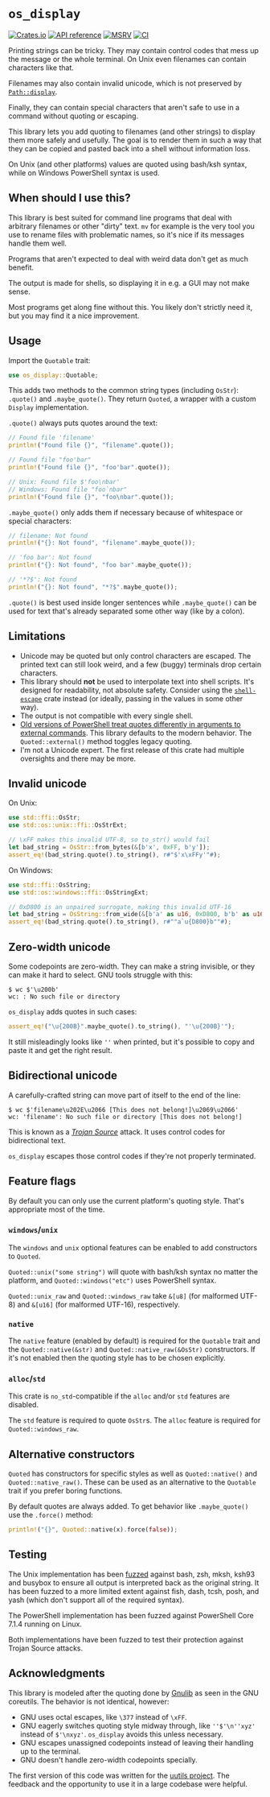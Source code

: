 # `os_display`

[![Crates.io](https://img.shields.io/crates/v/os_display.svg)](https://crates.io/crates/os_display)
[![API reference](https://docs.rs/os_display/badge.svg)](https://docs.rs/os_display/)
[![MSRV](https://img.shields.io/badge/MSRV-1.66-blue)](https://blog.rust-lang.org/2022/12/15/Rust-1.66.0.html)
[![CI](https://img.shields.io/github/actions/workflow/status/blyxxyz/os_display/ci.yaml?branch=master)](https://github.com/blyxxyz/os_display/actions)

Printing strings can be tricky. They may contain control codes that mess up the message or the whole terminal. On Unix even filenames can contain characters like that.

Filenames may also contain invalid unicode, which is not preserved by [`Path::display`](https://doc.rust-lang.org/std/path/struct.Path.html#method.display).

Finally, they can contain special characters that aren't safe to use in a command without quoting or escaping.

This library lets you add quoting to filenames (and other strings) to display them more safely and usefully. The goal is to render them in such a way that they can be copied and pasted back into a shell without information loss.

On Unix (and other platforms) values are quoted using bash/ksh syntax, while on Windows PowerShell syntax is used.

## When should I use this?

This library is best suited for command line programs that deal with arbitrary filenames or other "dirty" text. `mv` for example is the very tool you use to rename files with problematic names, so it's nice if its messages handle them well.

Programs that aren't expected to deal with weird data don't get as much benefit.

The output is made for shells, so displaying it in e.g. a GUI may not make sense.

Most programs get along fine without this. You likely don't strictly need it, but you may find it a nice improvement.

## Usage
Import the `Quotable` trait:

```rust
use os_display::Quotable;
```

This adds two methods to the common string types (including `OsStr`): `.quote()` and `.maybe_quote()`. They return `Quoted`, a wrapper with a custom `Display` implementation.

`.quote()` always puts quotes around the text:

```rust
// Found file 'filename'
println!("Found file {}", "filename".quote());

// Found file "foo'bar"
println!("Found file {}", "foo'bar".quote());

// Unix: Found file $'foo\nbar'
// Windows: Found file "foo`nbar"
println!("Found file {}", "foo\nbar".quote());
```

`.maybe_quote()` only adds them if necessary because of whitespace or special characters:

```rust
// filename: Not found
println!("{}: Not found", "filename".maybe_quote());

// 'foo bar': Not found
println!("{}: Not found", "foo bar".maybe_quote());

// '*?$': Not found
println!("{}: Not found", "*?$".maybe_quote());
```

`.quote()` is best used inside longer sentences while `.maybe_quote()` can be used for text that's already separated some other way (like by a colon).

## Limitations
- Unicode may be quoted but only control characters are escaped. The printed text can still look weird, and a few (buggy) terminals drop certain characters.
- This library should **not** be used to interpolate text into shell scripts. It's designed for readability, not absolute safety. Consider using the [`shell-escape`](https://crates.io/crates/shell-escape) crate instead (or ideally, passing in the values in some other way).
- The output is not compatible with every single shell.
- [Old versions of PowerShell treat quotes differently in arguments to external commands](https://stackoverflow.com/questions/6714165). This library defaults to the modern behavior. The `Quoted::external()` method toggles legacy quoting.
- I'm not a Unicode expert. The first release of this crate had multiple oversights and there may be more.

## Invalid unicode
On Unix:

```rust
use std::ffi::OsStr;
use std::os::unix::ffi::OsStrExt;

// \xFF makes this invalid UTF-8, so to_str() would fail
let bad_string = OsStr::from_bytes(&[b'x', 0xFF, b'y']);
assert_eq!(bad_string.quote().to_string(), r#"$'x\xFFy'"#);
```

On Windows:

```rust
use std::ffi::OsString;
use std::os::windows::ffi::OsStringExt;

// 0xD800 is an unpaired surrogate, making this invalid UTF-16
let bad_string = OsString::from_wide(&[b'a' as u16, 0xD800, b'b' as u16]);
assert_eq!(bad_string.quote().to_string(), r#""a`u{D800}b""#);
```

## Zero-width unicode
Some codepoints are zero-width. They can make a string invisible, or they can make it hard to select. GNU tools struggle with this:

```console
$ wc $'\u200b'
wc: ​: No such file or directory
```

`os_display` adds quotes in such cases:

```rust
assert_eq!("\u{200B}".maybe_quote().to_string(), "'\u{200B}'");
```

It still misleadingly looks like `''` when printed, but it's possible to copy and paste it and get the right result.

## Bidirectional unicode
A carefully-crafted string can move part of itself to the end of the line:
```console
$ wc $'filename\u202E\u2066 [This does not belong!]\u2069\u2066'
wc: 'filename': No such file or directory [This does not belong!]
```
This is known as a [*Trojan Source*](https://trojansource.codes/) attack. It uses control codes for bidirectional text.

`os_display` escapes those control codes if they're not properly terminated.

## Feature flags
By default you can only use the current platform's quoting style. That's appropriate most of the time.

### `windows`/`unix`
The `windows` and `unix` optional features can be enabled to add constructors to `Quoted`.

`Quoted::unix("some string")` will quote with bash/ksh syntax no matter the platform, and `Quoted::windows("etc")` uses PowerShell syntax.

`Quoted::unix_raw` and `Quoted::windows_raw` take `&[u8]` (for malformed UTF-8) and `&[u16]` (for malformed UTF-16), respectively.

### `native`
The `native` feature (enabled by default) is required for the `Quotable` trait and the `Quoted::native(&str)` and `Quoted::native_raw(&OsStr)` constructors. If it's not enabled then the quoting style has to be chosen explicitly.

### `alloc`/`std`
This crate is `no_std`-compatible if the `alloc` and/or `std` features are disabled.

The `std` feature is required to quote `OsStr`s. The `alloc` feature is required for `Quoted::windows_raw`.

## Alternative constructors
`Quoted` has constructors for specific styles as well as `Quoted::native()` and `Quoted::native_raw()`. These can be used as an alternative to the `Quotable` trait if you prefer boring functions.

By default quotes are always added. To get behavior like `.maybe_quote()` use the `.force()` method:
```rust
println!("{}", Quoted::native(x).force(false));
```

## Testing
The Unix implementation has been [fuzzed](https://github.com/rust-fuzz/cargo-fuzz) against bash, zsh, mksh, ksh93 and busybox to ensure all output is interpreted back as the original string. It has been fuzzed to a more limited extent against fish, dash, tcsh, posh, and yash (which don't support all of the required syntax).

The PowerShell implementation has been fuzzed against PowerShell Core 7.1.4 running on Linux.

Both implementations have been fuzzed to test their protection against Trojan Source attacks.

## Acknowledgments
This library is modeled after the quoting done by [Gnulib](https://www.gnu.org/software/gnulib/) as seen in the GNU coreutils. The behavior is not identical, however:
- GNU uses octal escapes, like `\377` instead of `\xFF`.
- GNU eagerly switches quoting style midway through, like `''$'\n''xyz'` instead of `$'\nxyz'`. `os_display` avoids this unless necessary.
- GNU escapes unassigned codepoints instead of leaving their handling up to the terminal.
- GNU doesn't handle zero-width codepoints specially.

The first version of this code was written for the [uutils project](https://github.com/uutils/coreutils). The feedback and the opportunity to use it in a large codebase were helpful.
